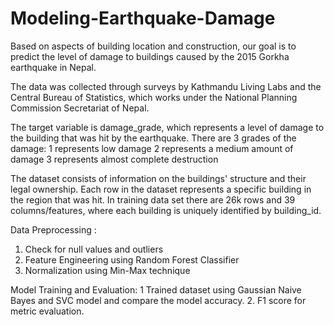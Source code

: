 # Modeling-Earthquake-Damage

Based on aspects of building location and construction, our goal is to predict 
the level of damage to buildings caused by the 2015 Gorkha earthquake in 
Nepal. 

The data was collected through surveys by Kathmandu Living Labs and the Central Bureau of Statistics, which works under the National Planning Commission Secretariat of Nepal. 

The target variable is damage_grade, which represents a level of damage to the 
building that was hit by the earthquake. 
There are 3 grades of the damage:
1 represents low damage
2 represents a medium amount of damage
3 represents almost complete destruction

The dataset consists of information on the buildings' structure and their legal ownership. Each row in the dataset represents a specific building in the region that was 
hit. In training data set there are 26k rows and 39 columns/features, where each building is uniquely identified by building_id.

Data Preprocessing : 
1. Check for null values and outliers
2. Feature Engineering using Random Forest Classifier
3. Normalization using Min-Max technique

Model Training and Evaluation:
1 Trained dataset using Gaussian Naive Bayes and SVC model and compare the model accuracy.
2. F1 score for metric evaluation. 
